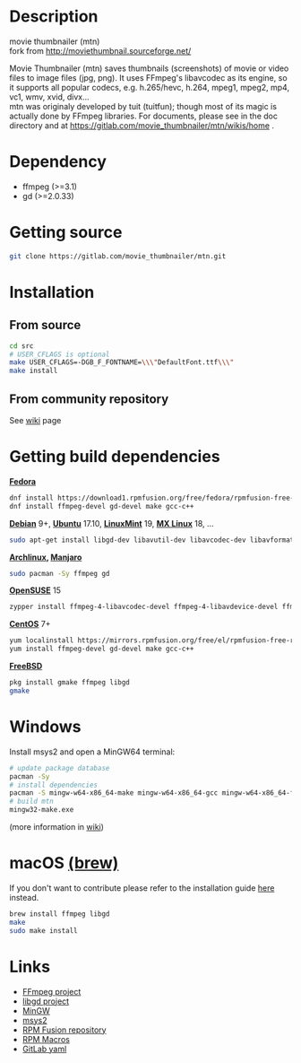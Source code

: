 Description
===========
movie thumbnailer (mtn)  
fork from http://moviethumbnail.sourceforge.net/  

Movie Thumbnailer (mtn) saves thumbnails (screenshots) of movie or video files to image files (jpg, png).
It uses FFmpeg's libavcodec as its engine, so it supports all popular codecs, e.g. h.265/hevc, h.264, mpeg1, mpeg2, mp4, vc1, wmv, xvid, divx...     
mtn was originaly developed by tuit (tuitfun); though most of its magic is actually done
by FFmpeg libraries. For documents, please see in the doc directory and at
https://gitlab.com/movie_thumbnailer/mtn/wikis/home .


Dependency
==========
 - ffmpeg   (>=3.1)
 - gd       (>=2.0.33)

Getting source
==============
```sh
git clone https://gitlab.com/movie_thumbnailer/mtn.git
```

Installation
============

From source
-----------
```sh
cd src
# USER_CFLAGS is optional
make USER_CFLAGS=-DGB_F_FONTNAME=\\\"DefaultFont.ttf\\\"
make install
```

From community repository
-----------

See [wiki](https://gitlab.com/movie_thumbnailer/mtn/wikis/home#install-from-community-repository) page

Getting build dependencies
==========================

**[Fedora](https://getfedora.org/)**

```sh
dnf install https://download1.rpmfusion.org/free/fedora/rpmfusion-free-release-$(rpm -E %fedora).noarch.rpm
dnf install ffmpeg-devel gd-devel make gcc-c++  
```

**[Debian](https://www.debian.org/)** 9+, **[Ubuntu](https://www.ubuntu.com/)** 17.10, **[LinuxMint](https://linuxmint.com)** 19, **[MX Linux](https://mxlinux.org/)** 18, ...  

```sh
sudo apt-get install libgd-dev libavutil-dev libavcodec-dev libavformat-dev libswscale-dev make  
```

**[Archlinux](https://www.archlinux.org/), [Manjaro](https://manjaro.org/)**  

```sh
sudo pacman -Sy ffmpeg gd
```

**[OpenSUSE](http://opensuse.org/)** 15

```sh
zypper install ffmpeg-4-libavcodec-devel ffmpeg-4-libavdevice-devel ffmpeg-4-libavformat-devel ffmpeg-4-libswscale-devel gd-devel freetype2-devel libjpeg62-devel make gcc 
```

**[CentOS](https://centos.org/)** 7+

```sh
yum localinstall https://mirrors.rpmfusion.org/free/el/rpmfusion-free-release-$(rpm -E %rhel).noarch.rpm
yum install ffmpeg-devel gd-devel make gcc-c++    
```

**[FreeBSD](https://www.freebsd.org/)**

```sh
pkg install gmake ffmpeg libgd
gmake
```

Windows
=======
Install msys2 and open a MinGW64 terminal:

```sh
# update package database
pacman -Sy
# install dependencies
pacman -S mingw-w64-x86_64-make mingw-w64-x86_64-gcc mingw-w64-x86_64-ffmpeg mingw-w64-x86_64-libgd
# build mtn
mingw32-make.exe

```
(more information in [wiki](https://gitlab.com/movie_thumbnailer/mtn/-/wikis/Building-on-Windows))

macOS [(brew)](https://brew.sh/)
=====


If you don't want to contribute please refer to the installation guide
[here](https://gitlab.com/movie_thumbnailer/mtn/wikis/home#macos-homebrew)
instead.

```sh
brew install ffmpeg libgd
make
sudo make install
```

Links
=====
 * [FFmpeg project](http://www.ffmpeg.org)
 * [libgd project](https://libgd.github.io)
 * [MinGW](http://mingw-w64.org)
 * [msys2](https://www.msys2.org/)
 * [RPM Fusion repository](https://rpmfusion.org/)
 * [RPM Macros](https://docs.fedoraproject.org/en-US/packaging-guidelines/RPMMacros/)
 * [GitLab yaml](https://docs.gitlab.com/ee/ci/yaml/README.html)
